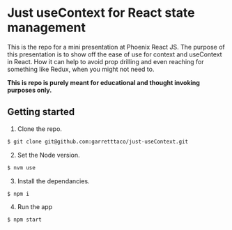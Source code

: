# Just useContext for React state management

This is the repo for a mini presentation at Phoenix React JS. The purpose of this presentation is to show off the ease of use for context and useContext in React. How it can help to avoid prop drilling and even reaching for something like Redux, when you might not need to.

**This is repo is purely meant for educational and thought invoking purposes only.**

## Getting started

1. Clone the repo.

```bash
$ git clone git@github.com:garretttaco/just-useContext.git
```

2. Set the Node version.

```bash
$ nvm use
```

3. Install the dependancies.

```bash
$ npm i
```

4. Run the app

```bash
$ npm start
```
